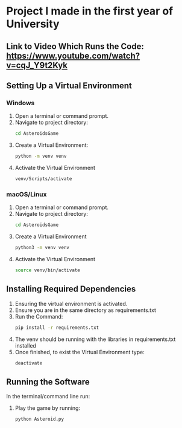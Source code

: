 # Project I made in the first year of University
## Link to Video Which Runs the Code: **https://www.youtube.com/watch?v=cqJ_Y9t2Kyk**

## Setting Up a Virtual Environment

### **Windows**
1. Open a terminal or command prompt.
2. Navigate to project directory:
   ```bash
   cd AsteroidsGame
3. Create a Virtual Environment:
    ```bash
    python -m venv venv
4. Activate the Virtual Environment
    ```bash
    venv/Scripts/activate

### **macOS/Linux**
1. Open a terminal or command prompt.
2. Navigate to project directory:
    ```bash
    cd AsteroidsGame
3. Create a Virtual Environment
    ```bash
    python3 -m venv venv
4. Activate the Virtual Environment
    ```bash
    source venv/bin/activate

## Installing Required Dependencies
1. Ensuring the virtual environment is activated.
2. Ensure you are in the same directory as requirements.txt
3. Run the Command:
    ```bash
    pip install -r requirements.txt
4. The venv should be running with the libraries in requirements.txt installed
5. Once finished, to exist the Virtual Environment type:
    ```bash
    deactivate
## Running the Software
In the terminal/command line run:
1. Play the game by running:
    ```bash
    python Asteroid.py